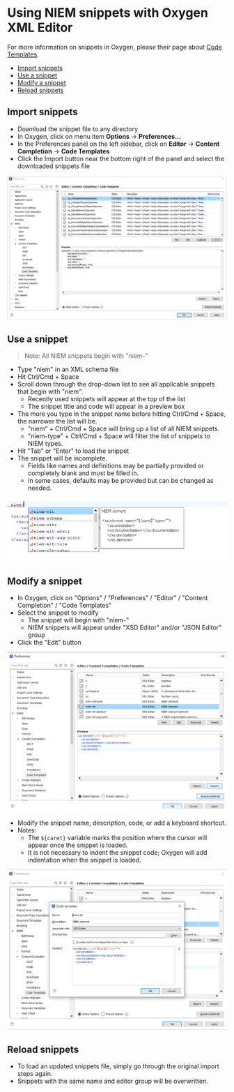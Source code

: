 
# Using NIEM snippets with Oxygen XML Editor

For more information on snippets in Oxygen, please their page about [Code Templates](https://www.oxygenxml.com/doc/versions/23.0/ug-editor/topics/code-templates-x-editing2.html).

- [Import snippets](#import-snippets)
- [Use a snippet](#use-a-snippet)
- [Modify a snippet](#modify-a-snippet)
- [Reload snippets](#reload-snippets)

## Import snippets

- Download the snippet file to any directory
- In Oxygen, click on menu item **Options** -> **Preferences...**
- In the Preferences panel on the left sidebar, click on **Editor** -> **Content Completion** -> **Code Templates**
- Click the Import button near the bottom right of the panel and select the downloaded snippets file

![Importing snippets](images/import.png)

## Use a snippet

> Note: All NIEM snippets begin with "niem-"

- Type "niem" in an XML schema file
- Hit Ctrl/Cmd + Space
- Scroll down through the drop-down list to see all applicable snippets that begin with "niem".
  - Recently used snippets will appear at the top of the list
  - The snippet title and code will appear in a preview box
- The more you type in the snippet name before hitting Ctrl/Cmd + Space, the narrower the list will be.
  - "niem" + Ctrl/Cmd + Space will bring up a list of all NIEM snippets.
  - "niem-type" + Ctrl/Cmd + Space will filter the list of snippets to NIEM types.
- Hit "Tab" or "Enter" to load the snippet
- The snippet will be incomplete.
  - Fields like names and definitions may be partially provided or completely blank and must be filled in.
  - In some cases, defaults may be provided but can be changed as needed.

![Selecting a snippet](images/select.png)

## Modify a snippet

- In Oxygen, click on "Options" / "Preferences" / "Editor" / "Content Completion" / "Code Templates"
- Select the snippet to modify
  - The snippet will begin with "niem-"
  - NIEM snippets will appear under "XSD Editor" and/or "JSON Editor" group
- Click the "Edit" button

![View snippets](images/view.png)

- Modify the snippet name, description, code, or add a keyboard shortcut.
- Notes:
  - The `${caret}` variable marks the position where the cursor will appear once the snippet is loaded.
  - It is not necessary to indent the snippet code; Oxygen will add indentation when the snippet is loaded.

![Edit a snippet](images/edit.png)

## Reload snippets

- To load an updated snippets file, simply go through the original import steps again.
- Snippets with the same name and editor group will be overwritten.

